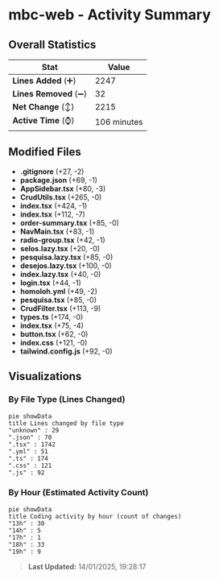 # mbc-web - Activity Summary 

## Overall Statistics

| Stat                   | Value                                                             |
| ---------------------- | ----------------------------------------------------------------- |
| **Lines Added** (➕)   | 2247                                          |
| **Lines Removed** (➖) | 32                                        |
| **Net Change** (↕)    | 2215                |
| **Active Time** (⌚)   | 106 minutes |


## Modified Files
- **.gitignore** (+27, -2)
- **package.json** (+69, -1)
- **AppSidebar.tsx** (+80, -3)
- **CrudUtils.tsx** (+265, -0)
- **index.tsx** (+424, -1)
- **index.tsx** (+112, -7)
- **order-summary.tsx** (+85, -0)
- **NavMain.tsx** (+83, -1)
- **radio-group.tsx** (+42, -1)
- **selos.lazy.tsx** (+20, -0)
- **pesquisa.lazy.tsx** (+85, -0)
- **desejos.lazy.tsx** (+100, -0)
- **index.lazy.tsx** (+40, -0)
- **login.tsx** (+44, -1)
- **homoloh.yml** (+49, -2)
- **pesquisa.tsx** (+85, -0)
- **CrudFilter.tsx** (+113, -9)
- **types.ts** (+174, -0)
- **index.tsx** (+75, -4)
- **button.tsx** (+62, -0)
- **index.css** (+121, -0)
- **tailwind.config.js** (+92, -0)

## Visualizations

### By File Type (Lines Changed)

```mermaid
pie showData
title Lines changed by file type
"unknown" : 29
".json" : 70
".tsx" : 1742
".yml" : 51
".ts" : 174
".css" : 121
".js" : 92
```

### By Hour (Estimated Activity Count)

```mermaid
pie showData
title Coding activity by hour (count of changes)
"13h" : 30
"14h" : 5
"17h" : 1
"18h" : 33
"19h" : 9
```


> **Last Updated:** 14/01/2025, 19:28:17